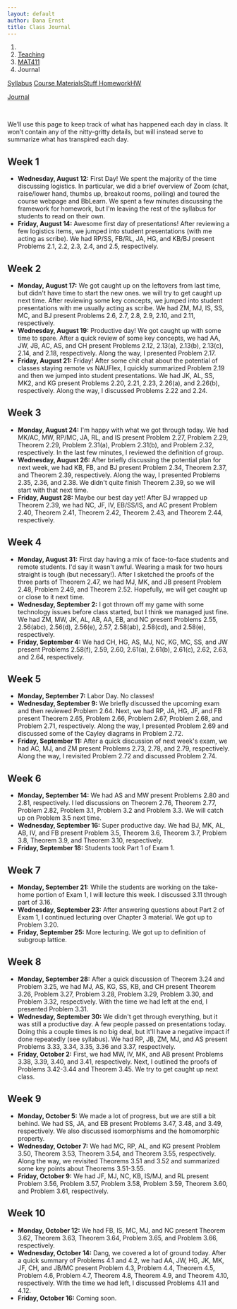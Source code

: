 ```yaml
---
layout: default
author: Dana Ernst
title: Class Journal
---
```


<ol class="breadcrumb">
  <li><a href="/"><i class="fa fa-home"></i></a></li>
  <li><a href="/teaching/">Teaching</a></li>
  <li><a href="/teaching/mat411f20">MAT411</a></li>
  <li class="active">Journal</li>
</ol>

<div class="row">
<div class="col-xs-12">
<div class="btn-group btn-group-justified">
<a class="btn btn-default btn-success" href="{{site.baseurl}}/teaching/mat411f20/syllabus/">Syllabus</a>

<a class="btn btn-default btn-primary" href="{{site.baseurl}}/teaching/mat411f20/materials/">
<span class="hidden-xs">Course Materials</span><span class="visible-xs">Stuff</span>
</a>

<a class="btn btn-default btn-warning" href="{{site.baseurl}}/teaching/mat411f20/homework/">
<span class="hidden-xs">Homework</span><span class="visible-xs">HW</span>
</a>

<a class="btn btn-default btn-info" href="{{site.baseurl}}/teaching/mat411f20/journal/">Journal</a>
</div>
</div>
</div>

<br>

We’ll use this page to keep track of what has happened each day in class. It won’t contain any of the nitty-gritty details, but will instead serve to summarize what has transpired each day.

## Week 1 ##

<ul class="fa-ul">
  <li><i class="fa-li far fa-calendar-check"></i><b>Wednesday, August 12:</b> First Day!  We spent the majority of the time discussing logistics.  In particular, we did a brief overview of Zoom (chat, raise/lower hand, thumbs up, breakout rooms, polling) and toured the course webpage and BbLearn. We spent a few minutes discussing the framework for homework, but I'm leaving the rest of the syllabus for students to read on their own.</li>
  <li><i class="fa-li far fa-calendar-check"></i><b>Friday, August 14:</b> Awesome first day of presentations!  After reviewing a few logistics items, we jumped into student presentations (with me acting as scribe).  We had RP/SS, FB/RL, JA, HG, and KB/BJ present Problems 2.1, 2.2, 2.3, 2.4, and 2.5, respectively.</li>
</ul>

## Week 2 ##

<ul class="fa-ul">
  <li><i class="fa-li far fa-calendar-check"></i><b>Monday, August 17:</b> We got caught up on the leftovers from last time, but didn't have time to start the new ones.  we will try to get caught up next time.  After reviewing some key concepts, we jumped into student presentations with me usually acting as scribe. We had ZM, MJ, IS, SS, MC, and BJ present Problems 2.6, 2.7, 2.8, 2.9, 2.10, and 2.11, respectively.</li>
  <li><i class="fa-li far fa-calendar-check"></i><b>Wednesday, August 19:</b> Productive day!  We got caught up with some time to spare.  After a quick review of some key concepts, we had AA, JW, JB, AC, AS, and CH present Problems 2.12, 2.13(a), 2.13(b), 2.13(c), 2.14, and 2.18, respectively.  Along the way, I presented Problem 2.17.</li>
  <li><i class="fa-li far fa-calendar-check"></i><b>Friday, August 21:</b> Friday!  After some chit chat about the potential of classes staying remote vs NAUFlex, I quickly summarized Problem 2.19 and then we jumped into student presentations.  We had JK, AL, SS, MK2, and KG present Problems 2.20, 2.21, 2.23, 2.26(a), and 2.26(b), respectively.  Along the way, I discussed Problems 2.22 and 2.24.</li>
</ul>

## Week 3 ##

<ul class="fa-ul">
  <li><i class="fa-li far fa-calendar-check"></i><b>Monday, August 24:</b> I'm happy with what we got through today.  We had MK/AC, MW, RP/MC, JA, RL, and IS present Problem 2.27, Problem 2.29, Theorem 2.29, Problem 2.31(a), Problem 2.31(b), and Problem 2.32, respectively. In the last few minutes, I reviewed the definition of group.</li>
  <li><i class="fa-li far fa-calendar-check"></i><b>Wednesday, August 26:</b> After briefly discussing the potential plan for next week, we had KB, FB, and BJ present Problem 2.34, Theorem 2.37, and Theorem 2.39, respectively.  Along the way, I presented Problems 2.35, 2.36, and 2.38.  We didn't quite finish Theorem 2.39, so we will start with that next time.</li>
  <li><i class="fa-li far fa-calendar-check"></i><b>Friday, August 28:</b> Maybe our best day yet! After BJ wrapped up Theorem 2.39, we had NC, JF, IV, EB/SS/IS, and AC present Problem 2.40, Theorem 2.41, Theorem 2.42, Theorem 2.43, and Theorem 2.44, respectively.</li>
</ul>

## Week 4 ##

<ul class="fa-ul">
  <li><i class="fa-li far fa-calendar-check"></i><b>Monday, August 31:</b> First day having a mix of face-to-face students and remote students.  I'd say it wasn't awful.  Wearing a mask for two hours straight is tough (but necessary!). After I sketched the proofs of the three parts of Theorem 2.47, we had MJ, MK, and JB present Problem 2.48, Problem 2.49, and Theorem 2.52. Hopefully, we will get caught up or close to it next time.</li>
  <li><i class="fa-li far fa-calendar-check"></i><b>Wednesday, September 2:</b> I got thrown off my game with some technology issues before class started, but I think we managed just fine.  We had ZM, MW, JK, AL, AB, AA, EB, and NC present Problems 2.55, 2.56(abc), 2.56(d), 2.56(e), 2.57, 2.58(ab), 2.58(cd), and 2.58(e), respectively.</li>
  <li><i class="fa-li far fa-calendar-check"></i><b>Friday, September 4:</b> We had CH, HG, AS, MJ, NC, KG, MC, SS, and JW present Problems 2.58(f), 2.59, 2.60, 2.61(a), 2.61(b), 2.61(c), 2.62, 2.63, and 2.64, respectively.</li>
</ul>

## Week 5 ##

<ul class="fa-ul">
  <li><i class="fa-li far fa-calendar-check"></i><b>Monday, September 7:</b> Labor Day. No classes!</li>
  <li><i class="fa-li far fa-calendar-check"></i><b>Wednesday, September 9:</b> We briefly discussed the upcoming exam and then reviewed Problem 2.64. Next, we had RP, JA, HG, JF, and FB present Theorem 2.65, Problem 2.66, Problem 2.67, Problem 2.68, and Problem 2.71, respectively.  Along the way, I presented Problem 2.69 and discussed some of the Cayley diagrams in Problem 2.72.</li>
  <li><i class="fa-li far fa-calendar-check"></i><b>Friday, September 11:</b> After a quick discussion of next week's exam, we had AC, MJ, and ZM present Problems 2.73, 2.78, and 2.79, respectively.  Along the way, I revisited Problem 2.72 and discussed Problem 2.74.</li>
</ul>

## Week 6 ##

<ul class="fa-ul">
  <li><i class="fa-li far fa-calendar-check"></i><b>Monday, September 14:</b> We had AS and MW present Problems 2.80 and 2.81, respectively. I led discussions on Theorem 2.76, Theorem 2.77, Problem 2.82, Problem 3.1, Problem 3.2 and Problem 3.3. We will catch up on Problem 3.5 next time.</li>
  <li><i class="fa-li far fa-calendar-check"></i><b>Wednesday, September 16:</b> Super productive day.  We had BJ, MK, AL, AB, IV, and FB present Problem 3.5, Theorem 3.6, Theorem 3.7, Problem 3.8, Theorem 3.9, and Theorem 3.10, respectively.</li>
  <li><i class="fa-li far fa-calendar-check"></i><b>Friday, September 18:</b> Students took Part 1 of Exam 1.</li>
</ul>

## Week 7 ##

<ul class="fa-ul">
  <li><i class="fa-li far fa-calendar-check"></i><b>Monday, September 21:</b> While the students are working on the take-home portion of Exam 1, I will lecture this week.  I discussed 3.11 through part of 3.16.</li>
  <li><i class="fa-li far fa-calendar-check"></i><b>Wednesday, September 23:</b> After answering questions about Part 2 of Exam 1, I continued lecturing over Chapter 3 material.  We got up to Problem 3.20.</li>
  <li><i class="fa-li far fa-calendar-check"></i><b>Friday, September 25:</b> More lecturing. We got up to definition of subgroup lattice.</li>
</ul>

## Week 8 ##

<ul class="fa-ul">
  <li><i class="fa-li far fa-calendar-check"></i><b>Monday, September 28:</b> After a quick discussion of Theorem 3.24 and Problem 3.25, we had MJ, AS, KG, SS, KB, and CH present Theorem 3.26, Problem 3.27, Problem 3.28, Problem 3.29, Problem 3.30, and Problem 3.32, respectively.  With the time we had left at the end, I presented Problem 3.31.</li>
  <li><i class="fa-li far fa-calendar-check"></i><b>Wednesday, September 30:</b> We didn't get through everything, but it was still a productive day.  A few people passed on presentations today. Doing this a couple times is no big deal, but it'll have a negative impact if done repeatedly (see syllabus). We had RP, JB, ZM, MJ, and AS present Problems 3.33, 3.34, 3.35, 3.36 and 3.37, respectively.</li>
  <li><i class="fa-li far fa-calendar-check"></i><b>Friday, October 2:</b> First, we had MW, IV, MK, and AB present Problems 3.38, 3.39, 3.40, and 3.41, respectively.  Next, I outlined the proofs of Problems 3.42-3.44 and Theorem 3.45. We try to get caught up next class.</li>
</ul>

## Week 9 ##

<ul class="fa-ul">
  <li><i class="fa-li far fa-calendar-check"></i><b>Monday, October 5:</b> We made a lot of progress, but we are still a bit behind. We had SS, JA, and EB present Problems 3.47, 3.48, and 3.49, respectively.  We also discussed isomorphisms and the homomorphic property.</li>
  <li><i class="fa-li far fa-calendar-check"></i><b>Wednesday, October 7:</b> We had MC, RP, AL, and KG present Problem 3.50, Theorem 3.53, Theorem 3.54, and Theorem 3.55, respectively.  Along the way, we revisited Theorems 3.51 and 3.52 and summarized some key points about Theorems 3.51-3.55.</li>
  <li><i class="fa-li far fa-calendar-check"></i><b>Friday, October 9:</b> We had JF, MJ, NC, KB, IS/MJ, and RL present Problem 3.56, Problem 3.57, Problem 3.58, Problem 3.59, Theorem 3.60, and Problem 3.61, respectively.</li>
</ul>

## Week 10 ##

<ul class="fa-ul">
  <li><i class="fa-li far fa-calendar-check"></i><b>Monday, October 12:</b> We had FB, IS, MC, MJ, and NC present Theorem 3.62, Theorem 3.63, Theorem 3.64, Problem 3.65, and Problem 3.66, respectively.</li>
  <li><i class="fa-li far fa-calendar-check"></i><b>Wednesday, October 14:</b> Dang, we covered a lot of ground today. After a quick summary of Problems 4.1 and 4.2, we had AA, JW, HG, JK, MK, JF, CH, and JB/MC present Problem 4.3, Problem 4.4, Theorem 4.5, Problem 4.6, Problem 4.7, Theorem 4.8, Theorem 4.9, and Theorem 4.10, respectively. With the time we had left, I discussed Problems 4.11 and 4.12.</li>
  <li><i class="fa-li far fa-calendar-check"></i><b>Friday, October 16:</b> Coming soon.</li>
</ul>
